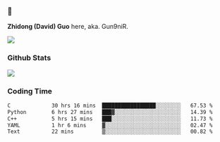 ### 👋 

**Zhidong (David) Guo** here, aka. Gun9niR.

![](https://komarev.com/ghpvc/?username=Gun9niR&label=Total+Views)

### Github Stats

<img src="https://github-readme-stats.vercel.app/api?username=Gun9niR&count_private=true&show_icons=true&theme=vue-dark&hide_title=true">

### Coding Time

<!--START_SECTION:waka-->

```txt
C             30 hrs 16 mins  █████████████████░░░░░░░░   67.53 %
Python        6 hrs 27 mins   ███▓░░░░░░░░░░░░░░░░░░░░░   14.39 %
C++           5 hrs 15 mins   ███░░░░░░░░░░░░░░░░░░░░░░   11.73 %
YAML          1 hr 6 mins     ▓░░░░░░░░░░░░░░░░░░░░░░░░   02.47 %
Text          22 mins         ▒░░░░░░░░░░░░░░░░░░░░░░░░   00.82 %
```

<!--END_SECTION:waka-->
